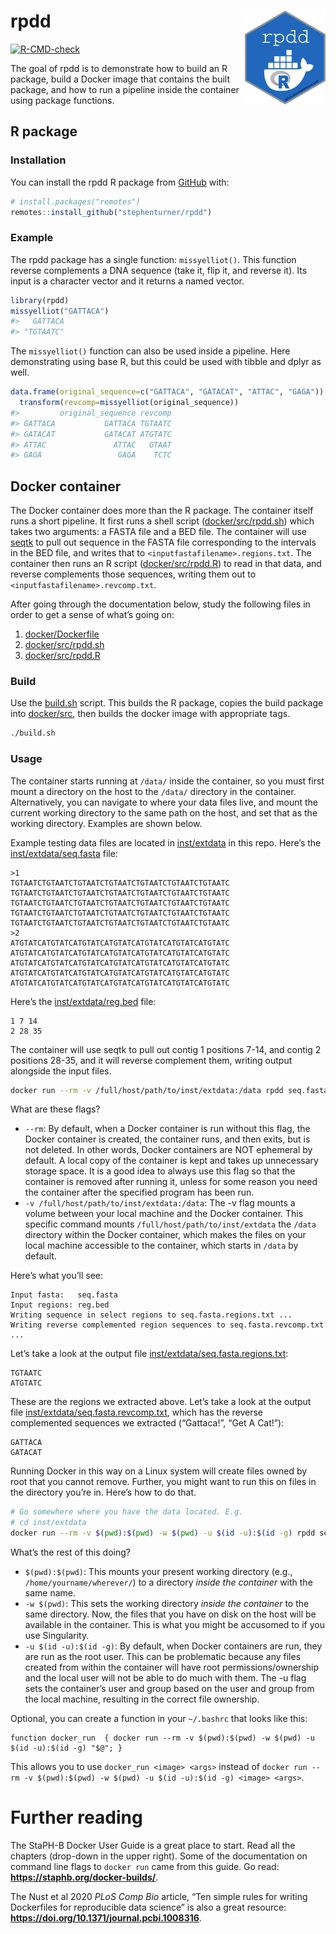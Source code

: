 
<!-- README.md is generated from README.Rmd. Please edit that file -->

# rpdd <a href='https://github.com/stephenturner/rpdd'><img src='man/figures/logo.png' align="right" height="150" /></a>

<!-- badges: start -->

[![R-CMD-check](https://github.com/stephenturner/rpdd/actions/workflows/R-CMD-check.yaml/badge.svg)](https://github.com/stephenturner/rpdd/actions/workflows/R-CMD-check.yaml)
<!-- badges: end -->

<!-- 
Journal of Brief Ideas

Docker containers with embedded R packages and domain-specific tools

R packages are collections of functions, documentations, tests, sample data, and dependency declarations, which come together to promote modularity, reproducibility, and adherence to good coding practices. Containerization using technologies such as Docker allow for building a specific computing environment with all required dependencies, configuration files, and system libraries needed to run any computing process reproducibly and at scale. Further, Docker allows computing environments to be _specified in code_, such that the instructions for building the infrastructure itself can be specified in code. Many data science and bioinformatics tasks involve running some domain-specific tools for initial analysis, followed by postprocessing using R. The `rpdd` package provides a demonstration on how to create a Docker image with an embedded R package and domain-specific tools. The `rpdd` package comes with a build script, which first builds the R package, then builds a Docker image containing that package, along with domain-specific tools and dependencies. When the container is instantiated, it runs a script that uses domain-specific tools to preprocess input data, and runs functions from the R package to postprocess the output from the first step. Code and further documentation is available at <https://github.com/stephenturner/rpdd>.

-->

The goal of rpdd is to demonstrate how to build an R package, build a
Docker image that contains the built package, and how to run a pipeline
inside the container using package functions.

## R package

### Installation

You can install the rpdd R package from
[GitHub](https://github.com/stephenturner/rpdd) with:

``` r
# install.packages("remotes")
remotes::install_github("stephenturner/rpdd")
```

### Example

The rpdd package has a single function: `missyelliot()`. This function
reverse complements a DNA sequence (take it, flip it, and reverse it).
Its input is a character vector and it returns a named vector.

``` r
library(rpdd)
missyelliot("GATTACA")
#>   GATTACA 
#> "TGTAATC"
```

The `missyelliot()` function can also be used inside a pipeline. Here
demonstrating using base R, but this could be used with tibble and dplyr
as well.

``` r
data.frame(original_sequence=c("GATTACA", "GATACAT", "ATTAC", "GAGA")) |>
  transform(revcomp=missyelliot(original_sequence))
#>         original_sequence revcomp
#> GATTACA           GATTACA TGTAATC
#> GATACAT           GATACAT ATGTATC
#> ATTAC               ATTAC   GTAAT
#> GAGA                 GAGA    TCTC
```

## Docker container

The Docker container does more than the R package. The container itself
runs a short pipeline. It first runs a shell script
([docker/src/rpdd.sh](docker/src/rpdd.sh)) which takes two arguments: a
FASTA file and a BED file. The container will use
[seqtk](https://github.com/lh3/seqtk) to pull out sequence in the FASTA
file corresponding to the intervals in the BED file, and writes that to
`<inputfastafilename>.regions.txt`. The container then runs an R script
([docker/src/rpdd.R](docker/src/rpdd.R)) to read in that data, and
reverse complements those sequences, writing them out to
`<inputfastafilename>.revcomp.txt`.

After going through the documentation below, study the following files
in order to get a sense of what’s going on:

1.  [docker/Dockerfile](docker/Dockerfile)
2.  [docker/src/rpdd.sh](docker/src/rpdd.sh)
3.  [docker/src/rpdd.R](docker/src/rpdd.R)

### Build

Use the [build.sh](build.sh) script. This builds the R package, copies
the build package into [docker/src](docker/src), then builds the docker
image with appropriate tags.

``` sh
./build.sh
```

### Usage

The container starts running at `/data/` inside the container, so you
must first mount a directory on the host to the `/data/` directory in
the container. Alternatively, you can navigate to where your data files
live, and mount the current working directory to the same path on the
host, and set that as the working directory. Examples are shown below.

Example testing data files are located in [inst/extdata](inst/extdata)
in this repo. Here’s the
[inst/extdata/seq.fasta](inst/extdata/seq.fasta) file:

    >1
    TGTAATCTGTAATCTGTAATCTGTAATCTGTAATCTGTAATCTGTAATC
    TGTAATCTGTAATCTGTAATCTGTAATCTGTAATCTGTAATCTGTAATC
    TGTAATCTGTAATCTGTAATCTGTAATCTGTAATCTGTAATCTGTAATC
    TGTAATCTGTAATCTGTAATCTGTAATCTGTAATCTGTAATCTGTAATC
    TGTAATCTGTAATCTGTAATCTGTAATCTGTAATCTGTAATCTGTAATC
    >2
    ATGTATCATGTATCATGTATCATGTATCATGTATCATGTATCATGTATC
    ATGTATCATGTATCATGTATCATGTATCATGTATCATGTATCATGTATC
    ATGTATCATGTATCATGTATCATGTATCATGTATCATGTATCATGTATC
    ATGTATCATGTATCATGTATCATGTATCATGTATCATGTATCATGTATC
    ATGTATCATGTATCATGTATCATGTATCATGTATCATGTATCATGTATC

Here’s the [inst/extdata/reg.bed](inst/extdata/reg.bed) file:

    1 7 14
    2 28 35

The container will use seqtk to pull out contig 1 positions 7-14, and
contig 2 positions 28-35, and it will reverse complement them, writing
output alongside the input files.

``` sh
docker run --rm -v /full/host/path/to/inst/extdata:/data rpdd seq.fasta reg.bed
```

What are these flags?

- `--rm`: By default, when a Docker container is run without this flag,
  the Docker container is created, the container runs, and then exits,
  but is not deleted. In other words, Docker containers are NOT
  ephemeral by default. A local copy of the container is kept and takes
  up unnecessary storage space. It is a good idea to always use this
  flag so that the container is removed after running it, unless for
  some reason you need the container after the specified program has
  been run.
- `-v /full/host/path/to/inst/extdata:/data`: The -v flag mounts a
  volume between your local machine and the Docker container. This
  specific command mounts `/full/host/path/to/inst/extdata` the `/data`
  directory within the Docker container, which makes the files on your
  local machine accessible to the container, which starts in `/data` by
  default.

Here’s what you’ll see:

    Input fasta:   seq.fasta
    Input regions: reg.bed
    Writing sequence in select regions to seq.fasta.regions.txt ...
    Writing reverse complemented region sequences to seq.fasta.revcomp.txt ...

Let’s take a look at the output file
[inst/extdata/seq.fasta.regions.txt](inst/extdata/seq.fasta.regions.txt):

    TGTAATC
    ATGTATC

These are the regions we extracted above. Let’s take a look at the
output file
[inst/extdata/seq.fasta.revcomp.txt](inst/extdata/seq.fasta.revcomp.txt),
which has the reverse complemented sequences we extracted (“Gattaca!”,
“Get A Cat!”):

    GATTACA
    GATACAT

Running Docker in this way on a Linux system will create files owned by
root that you cannot remove. Further, you might want to run this on
files in the directory you’re in. Here’s how to do that.

``` sh
# Go somewhere where you have the data located. E.g.
# cd inst/extdata
docker run --rm -v $(pwd):$(pwd) -w $(pwd) -u $(id -u):$(id -g) rpdd seq.fasta reg.bed
```

What’s the rest of this doing?

- `$(pwd):$(pwd)`: This mounts your present working directory (e.g.,
  `/home/yourname/wherever/`) to a directory *inside the container* with
  the same name.
- `-w $(pwd)`: This sets the working directory *inside the container* to
  the same directory. Now, the files that you have on disk on the host
  will be available in the container. This is what you might be
  accusomed to if you use Singularity.
- `-u $(id -u):$(id -g)`: By default, when Docker containers are run,
  they are run as the root user. This can be problematic because any
  files created from within the container will have root
  permissions/ownership and the local user will not be able to do much
  with them. The -u flag sets the container’s user and group based on
  the user and group from the local machine, resulting in the correct
  file ownership.

Optional, you can create a function in your `~/.bashrc` that looks like
this:

    function docker_run  { docker run --rm -v $(pwd):$(pwd) -w $(pwd) -u $(id -u):$(id -g) "$@"; }

This allows you to use `docker_run <image> <args>` instead of
`docker run --rm -v $(pwd):$(pwd) -w $(pwd) -u $(id -u):$(id -g) <image> <args>`.

# Further reading

The StaPH-B Docker User Guide is a great place to start. Read all the
chapters (drop-down in the upper right). Some of the documentation on
command line flags to `docker run` came from this guide. Go read:
**<https://staphb.org/docker-builds/>**.

The Nust et al 2020 *PLoS Comp Bio* article, “Ten simple rules for
writing Dockerfiles for reproducible data science” is also a great
resource: **<https://doi.org/10.1371/journal.pcbi.1008316>**.
